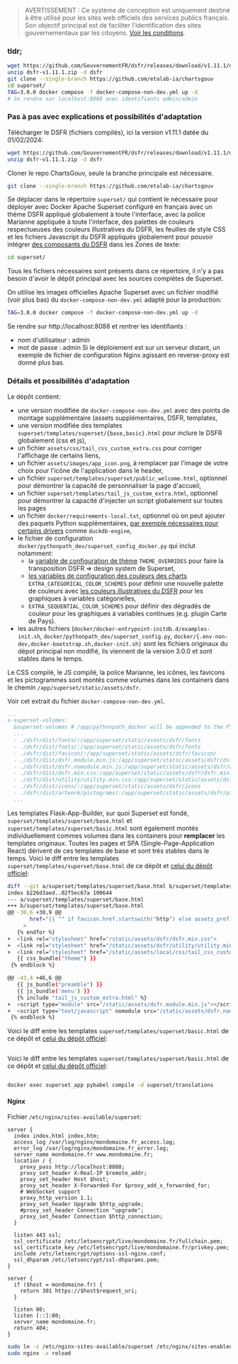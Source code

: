 > AVERTISSEMENT : Ce système de conception est uniquement destiné à être utilisé pour les sites web officiels des services publics français.
> Son objectif principal est de faciliter l'identification des sites gouvernementaux par les citoyens. [Voir les conditions](https://www.systeme-de-design.gouv.fr/utilisation-et-organisation/perimetre-d-application).

### tldr;

```bash
wget https://github.com/GouvernementFR/dsfr/releases/download/v1.11.1/dsfr-v1.11.1.zip
unzip dsfr-v1.11.1.zip -d dsfr
git clone --single-branch https://github.com/etalab-ia/chartsgouv
cd superset/
TAG=3.0.0 docker compose -f docker-compose-non-dev.yml up -d
# Se rendre sur localhost:8088 avec identifiants admin/admin
```

### Pas à pas avec explications et possibilités d'adaptation

Télécharger le DSFR (fichiers compilés), ici la version v1.11.1 datée du 01/02/2024:
```bash
wget https://github.com/GouvernementFR/dsfr/releases/download/v1.11.1/dsfr-v1.11.1.zip
unzip dsfr-v1.11.1.zip -d dsfr
```

Cloner le repo ChartsGouv, seule la branche principale est nécessaire.

```bash
git clone --single-branch https://github.com/etalab-ia/chartsgouv
```

Se déplacer dans le répertoire `superset/` qui contient le nécessaire pour déployer avec Docker Apache Superset configuré en français avec un thème DSFR appliqué globalement à toute l'interface, avec la police Marianne appliquée à toute l'interface, des palettes de couleurs respectueuses des couleurs illustratives du DSFR, les feuilles de style CSS et les fichiers Javascript du DSFR appliqués globalement pour pouvoir intégrer [des composants du DSFR](https://www.systeme-de-design.gouv.fr/elements-d-interface/composants) dans les Zones de texte:

```bash
cd superset/
```

Tous les fichiers nécessaires sont présents dans ce répertoire, il n'y a pas besoin d'avoir le dépôt principal avec les sources complètes de Superset.

On utilise les images officielles Apache Superset avec un fichier modifié (voir plus bas) du `docker-compose-non-dev.yml` adapté pour la production:

```bash
TAG=3.0.0 docker compose -f docker-compose-non-dev.yml up -d
```

Se rendre sur http://localhost:8088 et rentrer les identifiants :
- nom d'utilisateur : admin
- mot de passe : admin
Si le déploiement est sur un serveur distant, un exemple de fichier de configuration Nginx agissant en reverse-proxy est donné plus bas.

### Détails et possibilités d'adaptation

Le dépôt contient:
- une version modifiée de `docker-compose-non-dev.yml` avec des points de montage supplémentaire (assets supplémentaires, DSFR, templates,
- une version modifiée des templates `superset/templates/superset/{base,basic}.html` pour inclure le DSFR globalement (css et js),
- un fichier `assets/css/tail_css_custom_extra.css` pour corriger l'affichage de certains liens,
- un fichier `assets/images/app_icon.png`, à remplacer par l'image de votre choix pour l'icône de l'application dans le header,
- un fichier `superset/templates/superset/public_welcome.html`, optionnel pour démontrer la capacité de personnaliser la page d'accueil,
- un fichier `superset/templates/tail_js_custom_extra.html`, optionnel pour démontrer la capacité d'injecter un script globalement sur toutes les pages
- un fichier `docker/requirements-local.txt`, optionnel où on peut ajouter des paquets Python supplémentaires, [par exemple nécessaires pour certains drivers](https://superset.apache.org/docs/databases/installing-database-drivers) comme `duckdb-engine`,
- le fichier de configuration `docker/pythonpath_dev/superset_config_docker.py` qui inclut notamment: 
  - la [variable de configuration de thème](https://preset.io/blog/theming-superset-progress-update/) `THEME_OVERRIDES` pour faire la transposition DSFR => design system de Superset,
  - [les variables de configuration des couleurs des charts](https://preset.io/blog/customizing-chart-colors-with-superset-and-preset/) `EXTRA_CATEGORICAL_COLOR_SCHEMES` pour définir une nouvelle palette de couleurs avec [les couleurs illustratives du DSFR](https://gouvernementfr.github.io/dsfr-chart/#colors) pour les graphiques à variables catégorielles,
  - `EXTRA_SEQUENTIAL_COLOR_SCHEMES` pour définir des dégradés de couleur pour les graphiques à variables continues (e.g. plugin Carte de Pays).
- les autres fichiers (`docker/docker-entrypoint-initdb.d/examples-init.sh`, `docker/pythonpath_dev/superset_config.py`, `docker/{.env-non-dev,docker-bootstrap.sh,docker-init.sh}` sont les fichiers originaux du dépot principal non modifié, ils viennent de la version 3.0.0 et sont stables dans le temps.


Le CSS compilé, le JS compilé, la police Marianne, les icônes, les favicons et les pictogrammes sont montés comme volumes dans les containers dans le chemin `/app/superset/static/assets/dsfr`.

Voir cet extrait du fichier `docker-compose-non-dev.yml`.

```yaml
...
x-superset-volumes:
  &superset-volumes # /app/pythonpath_docker will be appended to the PYTHONPATH in the final container
  ...
  - ./dsfr/dist/fonts/:/app/superset/static/assets/dsfr/fonts
  - ./dsfr/dist/fonts/:/app/superset/static/assets/dsfr/fonts
  - ./dsfr/dist/favicon/:/app/superset/static/assets/dsfr/favicon/
  - ./dsfr/dist/dsfr.module.min.js:/app/superset/static/assets/dsfr/dsfr.module.min.js
  - ./dsfr/dist/dsfr.nomodule.min.js:/app/superset/static/assets/dsfr/dsfr.nomodule.min.js
  - ./dsfr/dist/dsfr.min.css:/app/superset/static/assets/dsfr/dsfr.min.css
  - ./dsfr/dist/utility/utility.min.css:/app/superset/static/assets/dsfr/utility/utility.min.css
  - ./dsfr/dist/icons/:/app/superset/static/assets/dsfr/icons
  - ./dsfr/dist/artwork/pictograms/:/app/superset/static/assets/dsfr/pictograms
  ...
```

Les templates Flask-App-Builder, sur quoi Superset est fondé, `superset/templates/superset/base.html` et `superset/templates/superset/basic.html` sont également montés individuellement commes volumes dans les containers pour **remplacer** les templates originaux. Toutes les pages et SPA (Single-Page-Application React) dérivent de ces templates de base et sont très stables dans le temps.
Voici le diff entre les templates `superset/templates/superset/base.html` de ce dépôt et [celui du dépôt officiel](https://github.com/apache/superset/blob/master/superset/templates/superset/base.html):

```bash
diff --git a/superset/templates/superset/base.html b/superset/templates/superset/base.html
index b226d3aed..02f5ec67a 100644
--- a/superset/templates/superset/base.html
+++ b/superset/templates/superset/base.html
@@ -30,6 +30,9 @@
       href="{{ "" if favicon.href.startswith("http") else assets_prefix }}{{favicon.href}}"
     >
   {% endfor %}
+  <link rel="stylesheet" href="/static/assets/dsfr/dsfr.min.css">
+  <link rel="stylesheet" href="/static/assets/dsfr/utility/utility.min.css">
+  <link rel="stylesheet" href="/static/assets/local/css/tail_css_custom_extra.css">
   {{ css_bundle("theme") }}
 {% endblock %}

@@ -43,4 +46,6 @@
   {{ js_bundle("preamble") }}
   {{ js_bundle('menu') }}
   {% include "tail_js_custom_extra.html" %}
+  <script type="module" src="/static/assets/dsfr.module.min.js"></script>
+  <script type="text/javascript" nomodule src="/static/assets/dsfr.nomodule.min.js"></script>
 {% endblock %}
```

Voici le diff entre les templates `superset/templates/superset/basic.html` de ce dépôt et [celui du dépôt officiel](https://github.com/apache/superset/blob/master/superset/templates/superset/basic.html):

```bash
```

Voici le diff entre les templates `superset/templates/superset/basic.html` de ce dépôt et [celui du dépôt officiel](https://github.com/apache/superset/blob/master/superset/templates/superset/public_welcome.html):

```bash
```


```bash
docker exec superset_app pybabel compile -d superset/translations
```

#### Nginx

Fichier `/etc/nginx/sites-available/superset`:
```
server {
  index index.html index.htm;
  access_log /var/log/nginx/mondomaine.fr_access.log;
  error_log /var/log/nginx/mondomaine.fr_error.log;
  server_name mondomaine.fr www.mondomaine.fr;
  location / {
    proxy_pass http://localhost:8088;
    proxy_set_header X-Real-IP $remote_addr;
    proxy_set_header Host $host;
    proxy_set_header X-Forwarded-For $proxy_add_x_forwarded_for;
    # WebSocket support
    proxy_http_version 1.1;
    proxy_set_header Upgrade $http_upgrade;
    #proxy_set_header Connection "upgrade";
    proxy_set_header Connection $http_connection;
  }

  listen 443 ssl;
  ssl_certificate /etc/letsencrypt/live/mondomaine.fr/fullchain.pem;
  ssl_certificate_key /etc/letsencrypt/live/mondomaine.fr/privkey.pem;
  include /etc/letsencrypt/options-ssl-nginx.conf;
  ssl_dhparam /etc/letsencrypt/ssl-dhparams.pem;
}

server {
  if ($host = mondomaine.fr) {
    return 301 https://$host$request_uri;
  }

  listen 80;
  listen [::]:80;
  server_name mondomaine.fr;
  return 404;
}
```

```bash
sudo ln -s /etc/nginx-sites-available/superset /etc/nginx/sites-enabled/superset 
sudo nginx -x reload
```
